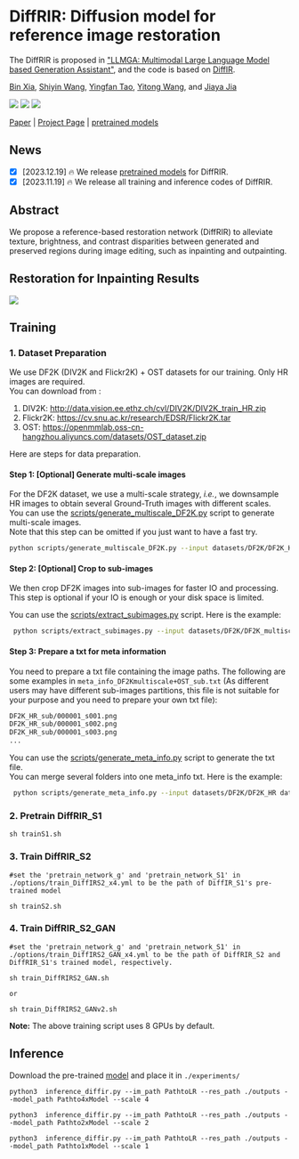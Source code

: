 # DiffRIR: Diffusion model for reference image restoration

The DiffRIR is proposed in ["LLMGA: Multimodal Large Language Model based Generation Assistant"](https://arxiv.org/pdf/2311.16500.pdf), and the code is based on [DiffIR](https://github.com/Zj-BinXia/DiffIR).

[Bin Xia](https://scholar.google.com/citations?user=rh2fID8AAAAJ&hl=zh-CN), [Shiyin Wang](), [Yingfan Tao](https://scholar.google.com/citations?user=GYDnPdQAAAAJ&hl=zh-CN&oi=ao), [Yitong Wang](https://scholar.google.com/citations?user=NfFTKfYAAAAJ&hl=zh-CN), and [Jiaya Jia](https://scholar.google.com/citations?user=XPAkzTEAAAAJ&hl=zh-CN&oi=ao)

<a href="https://llmga.github.io/"><img src="https://img.shields.io/badge/Project-Page-Green"></a>
<a href='https://llmga.github.io/'><img src='https://img.shields.io/badge/Project-Demo-violet'></a>
<a href="https://arxiv.org/pdf/2311.16500.pdf"><img src='https://img.shields.io/badge/Paper-Arxiv-red'></a> 

[Paper](https://arxiv.org/pdf/2311.16500.pdf) | [Project Page](https://github.com/Zj-BinXia/DiffRIR) | [pretrained models](https://drive.google.com/drive/folders/18FWpDCE9z3vS9hEvezxROzTz5hwozRiz?usp=drive_link)

## News
- [x] [2023.12.19]   🔥 We release [pretrained models](https://drive.google.com/drive/folders/18FWpDCE9z3vS9hEvezxROzTz5hwozRiz?usp=drive_link) for DiffRIR.
- [x] [2023.11.19]   🔥 We release all training and inference codes of DiffRIR.

## Abstract
We propose a reference-based restoration network (DiffRIR) to alleviate texture, brightness, and contrast disparities between generated and preserved regions during image editing, such as inpainting and outpainting.

## Restoration for Inpainting Results


<img src = "figs/restoration-res.png"> 


## Training

### 1. Dataset Preparation

We use DF2K (DIV2K and Flickr2K) + OST datasets for our training. Only HR images are required. <br>
You can download from :

1. DIV2K: http://data.vision.ee.ethz.ch/cvl/DIV2K/DIV2K_train_HR.zip
2. Flickr2K: https://cv.snu.ac.kr/research/EDSR/Flickr2K.tar
3. OST: https://openmmlab.oss-cn-hangzhou.aliyuncs.com/datasets/OST_dataset.zip

Here are steps for data preparation.

#### Step 1: [Optional] Generate multi-scale images

For the DF2K dataset, we use a multi-scale strategy, *i.e.*, we downsample HR images to obtain several Ground-Truth images with different scales. <br>
You can use the [scripts/generate_multiscale_DF2K.py](scripts/generate_multiscale_DF2K.py) script to generate multi-scale images. <br>
Note that this step can be omitted if you just want to have a fast try.

```bash
python scripts/generate_multiscale_DF2K.py --input datasets/DF2K/DF2K_HR --output datasets/DF2K/DF2K_multiscale
```

#### Step 2: [Optional] Crop to sub-images

We then crop DF2K images into sub-images for faster IO and processing.<br>
This step is optional if your IO is enough or your disk space is limited.

You can use the [scripts/extract_subimages.py](scripts/extract_subimages.py) script. Here is the example:

```bash
 python scripts/extract_subimages.py --input datasets/DF2K/DF2K_multiscale --output datasets/DF2K/DF2K_multiscale_sub --crop_size 400 --step 200
```

#### Step 3: Prepare a txt for meta information

You need to prepare a txt file containing the image paths. The following are some examples in `meta_info_DF2Kmultiscale+OST_sub.txt` (As different users may have different sub-images partitions, this file is not suitable for your purpose and you need to prepare your own txt file):

```txt
DF2K_HR_sub/000001_s001.png
DF2K_HR_sub/000001_s002.png
DF2K_HR_sub/000001_s003.png
...
```

You can use the [scripts/generate_meta_info.py](scripts/generate_meta_info.py) script to generate the txt file. <br>
You can merge several folders into one meta_info txt. Here is the example:

```bash
 python scripts/generate_meta_info.py --input datasets/DF2K/DF2K_HR datasets/DF2K/DF2K_multiscale --root datasets/DF2K datasets/DF2K --meta_info datasets/DF2K/meta_info/meta_info_DF2Kmultiscale.txt
```

### 2.  Pretrain DiffRIR_S1
```
sh trainS1.sh
```

### 3.  Train DiffRIR_S2

```
#set the 'pretrain_network_g' and 'pretrain_network_S1' in ./options/train_DiffIRS2_x4.yml to be the path of DiffIR_S1's pre-trained model

sh trainS2.sh
```

### 4.  Train DiffRIR_S2_GAN

```
#set the 'pretrain_network_g' and 'pretrain_network_S1' in ./options/train_DiffIRS2_GAN_x4.yml to be the path of DiffRIR_S2 and DiffRIR_S1's trained model, respectively.

sh train_DiffRIRS2_GAN.sh

or

sh train_DiffRIRS2_GANv2.sh
```

**Note:** The above training script uses 8 GPUs by default. 



## Inference
Download the pre-trained [model]() and place it in `./experiments/`

```
python3  inference_diffir.py --im_path PathtoLR --res_path ./outputs --model_path Pathto4xModel --scale 4

python3  inference_diffir.py --im_path PathtoLR --res_path ./outputs --model_path Pathto2xModel --scale 2

python3  inference_diffir.py --im_path PathtoLR --res_path ./outputs --model_path Pathto1xModel --scale 1
```





